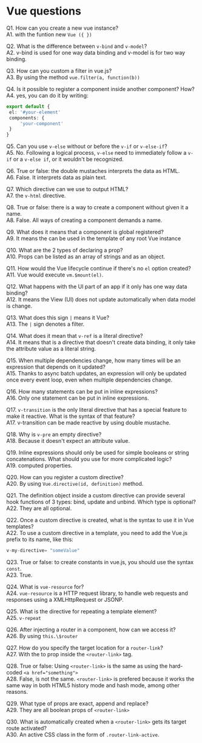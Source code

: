 # Vue questions

Q1. How can you create a new vue instance?<br>
A1. with the funtion new `Vue ({ })`

Q2. What is the difference between `v-bind` and `v-model`?<br>
A2. v-bind is used for one way data binding and v-model is for two way binding.

Q3. How can you custom a filter in vue.js?<br>
A3. By using the method `vue.filter(a, function(b))`

Q4. Is it possible to register a component inside another component? How?<br>
A4. yes, you can do it by writing:

```Typescript
export default {
 el: '#your-element'
 components: {
     'your-component'
 }
}
```

Q5. Can you use `v-else` without or before the `v-if` or `v-else-if`?<br>
A5. No. Following a logical process, `v-else` need to immediately follow a `v-if` or a `v-else if`, or it wouldn't be recognized.

Q6. True or false: the double mustaches interprets the data as HTML.<br>
A6. False. It interprets data as plain text.

Q7. Which directive can we use to output HTML?<br>
A7. the `v-html` directive.

Q8. True or false: there is a way to create a component without given it a name.<br>
A8. False. All ways of creating a component demands a name.

Q9. What does it means that a component is global registered?<br>
A9. It means the can be used in the template of any root Vue instance

Q10. What are the 2 types of declaring a prop?<br>
A10. Props can be listed as an array of strings and as an object.

Q11. How would the Vue lifecycle continue if there's no `el` option created?<br>
A11. Vue would execute `vm.$mount(el)`.

Q12. What happens with the UI part of an app if it only has one way data binding?<br>
A12. It means the View (UI) does not update automatically when data model is change.

Q13. What does this sign `|` means it Vue?<br>
A13. The `|` sign denotes a filter.

Q14. What does it mean that `v-ref` is a literal directive?<br>
A14. It means that is a directive that doesn't create data binding, it only take the attribute value as a literal string.

Q15. When multiple dependencies change, how many times will be an expression that depends on it updated?<br>
A15. Thanks to async batch updates, an expression will only be updated once every event loop, even when multiple dependencies change.

Q16. How many statements can be put in inline expressions?<br>
A16. Only one statement can be put in inline expressions.

Q17. `v-transition` is the only literal directive that has a special feature to make it reactive. What is the syntax of that feature?<br>
A17. v-transition can be made reactive by using double mustache.

Q18. Why is `v-pre` an empty directive?<br>
A18. Because it doesn't expect an attribute value.

Q19. Inline expressions should only be used for simple booleans or string concatenations. What should you use for more complicated logic?<br>
A19. computed properties.

Q20. How can you register a custom directive?<br>
A20. By using `Vue.directive(id, definition)` method.

Q21. The definition object inside a custom directive can provide several hook functions of 3 types: bind, update and unbind. Which type is optional?<br>
A22. They are all optional.

Q22. Once a custom directive is created, what is the syntax to use it in Vue templates?<br>
A22. To use a custom directive in a template, you need to add the Vue.js prefix to its name, like this:

```typescript
v-my-directive= "someValue"
```

Q23. True or false: to create constants in vue.js, you should use the syntax `const`.<br>
A23. True.

Q24. What is `vue-resource` for?<br>
A24. `vue-resource` is a HTTP request library, to handle web requests and responses using a XMLHttpRequest or JSONP.

Q25. What is the directive for repeating a template element?<br>
A25. `v-repeat`

Q26. After injecting a router in a component, how can we access it?<br>
A26. By using `this.\$router`

Q27. How do you specify the target location for a `router-link`?<br>
A27. With the to prop inside the `<router-link>` tag.

Q28. True or false: Using `<router-link>` is the same as using the hard-coded `<a href="something">`<br>
A28. False, is not the same. `<router-link>` is prefered because it works the same way in both HTML5 history mode and hash mode, among other reasons.

Q29. What type of props are exact, append and replace?<br>
A29. They are all boolean props of `<router-link>`

Q30. What is automatically created when a `<router-link>` gets its target route activated?<br>
A30. An active CSS class in the form of `.router-link-active`.